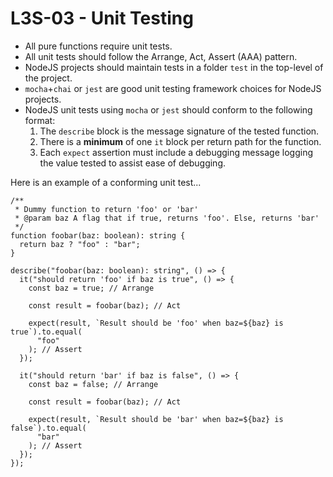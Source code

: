 # L3S-03 - Unit Testing

- All pure functions require unit tests.
- All unit tests should follow the Arrange, Act, Assert (AAA) pattern.
- NodeJS projects should maintain tests in a folder `test` in the top-level of the project.
- `mocha`+`chai` or `jest` are good unit testing framework choices for NodeJS projects.
- NodeJS unit tests using `mocha` or `jest` should conform to the following format:
  1. The `describe` block is the message signature of the tested function.
  2. There is a **minimum** of one `it` block per return path for the function.
  3. Each `expect` assertion must include a debugging message logging the value tested to assist ease of debugging.

Here is an example of a conforming unit test...

```
/**
 * Dummy function to return 'foo' or 'bar'
 * @param baz A flag that if true, returns 'foo'. Else, returns 'bar'
 */
function foobar(baz: boolean): string {
  return baz ? "foo" : "bar";
}

describe("foobar(baz: boolean): string", () => {
  it("should return 'foo' if baz is true", () => {
    const baz = true; // Arrange

    const result = foobar(baz); // Act

    expect(result, `Result should be 'foo' when baz=${baz} is true`).to.equal(
      "foo"
    ); // Assert
  });

  it("should return 'bar' if baz is false", () => {
    const baz = false; // Arrange

    const result = foobar(baz); // Act

    expect(result, `Result should be 'bar' when baz=${baz} is false`).to.equal(
      "bar"
    ); // Assert
  });
});
```
